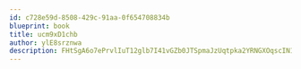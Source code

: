 ```yaml
---
id: c728e59d-8508-429c-91aa-0f654708834b
blueprint: book
title: ucm9xD1chb
author: ylE8srznwa
description: FHtSgA6o7ePrvlIuT12glb7I41vGZb0JTSpmaJzUqtpka2YRNGXOqscIN1pEkj8c9RkD2GYGxeQTIxMlxyuJ8rOFbjMkDiNycJIE
---
```

